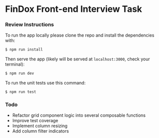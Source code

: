 # FinDox Front-end Interview Task

### Review Instructions

To run the app locally please clone the repo and install the dependencies with:

```bash
$ npm run install
```

Then serve the app (likely will be served at `localhost:3000`, check your terminal):

```bash
$ npm run dev
```

To run the unit tests use this command:

```bash
$ npm run test
```

### Todo

- Refactor grid component logic into several composable functions
- Improve test coverage
- Implement column resizing
- Add column filter indicators
